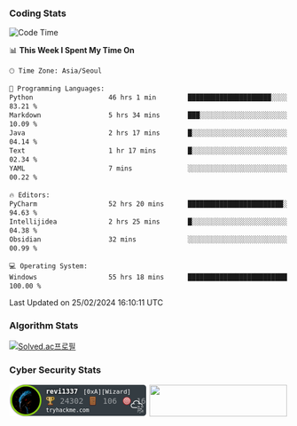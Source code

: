 ### Coding Stats

<!--START_SECTION:waka-->
![Code Time](http://img.shields.io/badge/Code%20Time-330%20hrs%2012%20mins-blue)

📊 **This Week I Spent My Time On** 

```text
🕑︎ Time Zone: Asia/Seoul

💬 Programming Languages: 
Python                   46 hrs 1 min        █████████████████████░░░░   83.21 % 
Markdown                 5 hrs 34 mins       ███░░░░░░░░░░░░░░░░░░░░░░   10.09 % 
Java                     2 hrs 17 mins       █░░░░░░░░░░░░░░░░░░░░░░░░   04.14 % 
Text                     1 hr 17 mins        █░░░░░░░░░░░░░░░░░░░░░░░░   02.34 % 
YAML                     7 mins              ░░░░░░░░░░░░░░░░░░░░░░░░░   00.22 % 

🔥 Editors: 
PyCharm                  52 hrs 20 mins      ████████████████████████░   94.63 % 
Intellijidea             2 hrs 25 mins       █░░░░░░░░░░░░░░░░░░░░░░░░   04.38 % 
Obsidian                 32 mins             ░░░░░░░░░░░░░░░░░░░░░░░░░   00.99 % 

💻 Operating System: 
Windows                  55 hrs 18 mins      █████████████████████████   100.00 % 
```


 Last Updated on 25/02/2024 16:10:11 UTC
<!--END_SECTION:waka-->

### Algorithm Stats

[![Solved.ac프로필](http://mazassumnida.wtf/api/v2/generate_badge?boj=revi1337)](https://solved.ac/revi1337)

### Cyber Security Stats

[![revi1337's tryhackme stats](https://raw.githubusercontent.com/Revi1337/Revi1337/main/assets/thm_propic.png)][tryhackme]
[<img src="https://www.hackthebox.com/badge/image/1002993" width="248.01" height="57">][hackthebox]


[website]: https://revi1337.com
[tryhackme]: https://tryhackme.com/p/revi1337
[hackthebox]: https://app.hackthebox.com/profile/1002993
